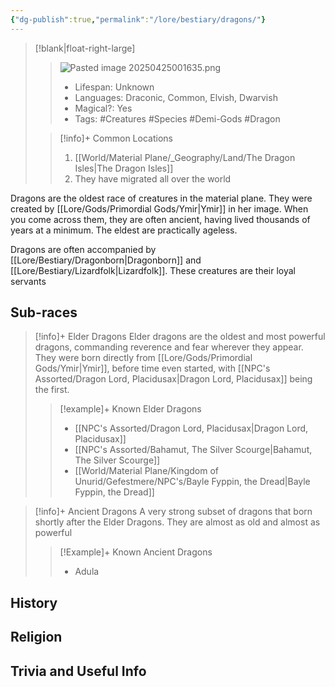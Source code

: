 ```yaml
---
{"dg-publish":true,"permalink":"/lore/bestiary/dragons/"}
---
```


>[!blank|float-right-large]
>>![Pasted image 20250425001635.png](/img/user/z_Assets/Pasted%20image%2020250425001635.png)
>>- Lifespan: Unknown
>>- Languages: Draconic, Common, Elvish, Dwarvish 
>>- Magical?: Yes
>>- Tags: #Creatures #Species #Demi-Gods #Dragon 
>
>>[!info]+ Common Locations
>>1. [[World/Material Plane/_Geography/Land/The Dragon Isles\|The Dragon Isles]]
>>2. They have migrated all over the world


Dragons are the oldest race of creatures in the material plane. They were created by [[Lore/Gods/Primordial Gods/Ymir\|Ymir]] in her image. When you come across them, they are often ancient, having lived thousands of years at a minimum. The eldest are practically ageless.

Dragons are often accompanied by [[Lore/Bestiary/Dragonborn\|Dragonborn]] and [[Lore/Bestiary/Lizardfolk\|Lizardfolk]]. These creatures are their loyal servants

## Sub-races

>[!info]+ Elder Dragons 
>Elder dragons are the oldest and most powerful dragons, commanding reverence and fear wherever they appear. They were born directly from [[Lore/Gods/Primordial Gods/Ymir\|Ymir]], before time even started, with [[NPC's Assorted/Dragon Lord, Placidusax\|Dragon Lord, Placidusax]] being the first.
>>[!example]+ Known Elder Dragons 
>>- [[NPC's Assorted/Dragon Lord, Placidusax\|Dragon Lord, Placidusax]]
>>- [[NPC's Assorted/Bahamut, The Silver Scourge\|Bahamut, The Silver Scourge]]
>>- [[World/Material Plane/Kingdom of Unurid/Gefestmere/NPC's/Bayle Fyppin, the Dread\|Bayle Fyppin, the Dread]]

>[!info]+ Ancient Dragons
>A very strong subset of dragons that born shortly after the Elder Dragons. They are almost as old and almost as powerful
>>[!Example]+ Known Ancient Dragons
>>- Adula

## History

## Religion

## Trivia and Useful Info
















